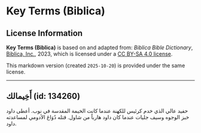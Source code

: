 # Key Terms (Biblica)

## License Information

**Key Terms (Biblica)** is based on and adapted from: _Biblica Bible Dictionary_, [Biblica, Inc.](https://www.biblica.com/), 2023, which is licensed under a [CC BY-SA 4.0 license](https://creativecommons.org/licenses/by-sa/4.0/legalcode.en).

This markdown version (created `2025-10-20`) is provided under the same license.



--------------------------------

## أَخِيمالك (id: 134260)

حفيد عالي الذي خدم كرئيس للكهنة عندما كانت الخيمة المقدسة في نوب. أعطى داود خبز الوجوه وسيف جليات عندما كان داود هارباً من شاول. قتله دُوَاغ الأدومي لمساعدته داود.


